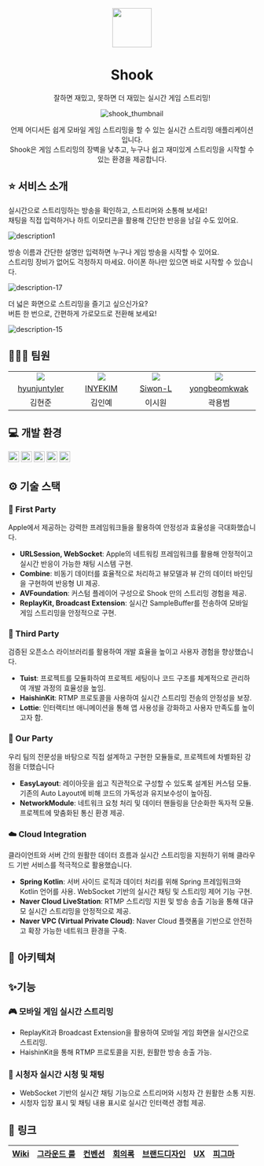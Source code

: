 <div align="center">
<img width = "80" src="https://github.com/user-attachments/assets/89e83a64-37f4-4848-aebc-f26f8031e645">

# Shook
잘하면 재밌고, 못하면 더 재밌는 실시간 게임 스트리밍!


![shook_thumbnail](https://github.com/user-attachments/assets/ae77a4c5-0f33-458c-b61b-6249d26a7a5d)

언제 어디서든 쉽게 모바일 게임 스트리밍을 할 수 있는 실시간 스트리밍 애플리케이션입니다.  
Shook은 게임 스트리밍의 장벽을 낮추고, 누구나 쉽고 재미있게 스트리밍을 시작할 수 있는 환경을 제공합니다.

</div>

## ⭐️ 서비스 소개

실시간으로 스트리밍하는 방송을 확인하고, 스트리머와 소통해 보세요! <br>
채팅을 직접 입력하거나 하트 이모티콘을 활용해 간단한 반응을 남길 수도 있어요.

![description1](https://github.com/user-attachments/assets/e3e624c4-6e8c-434e-b0b2-3a89047d6ace)

방송 이름과 간단한 설명만 입력하면 누구나 게임 방송을 시작할 수 있어요. <br>
스트리밍 장비가 없어도 걱정하지 마세요. 아이폰 하나만 있으면 바로 시작할 수 있습니다.

![description-17](https://github.com/user-attachments/assets/c223899d-a8d1-4a9d-a88e-255ab5cbfd15)

더 넓은 화면으로 스트리밍을 즐기고 싶으신가요? <br>
버튼 한 번으로, 간편하게 가로모드로 전환해 보세요!

![description-15](https://github.com/user-attachments/assets/b62a9406-56aa-43e8-b582-b59e51c33968)


## 🧑🏻‍💻 팀원

<table>
  <tr align=center>
    <td width="160px"><img src="https://avatars.githubusercontent.com/u/120548537?v=4"></td>
    <td width="160px"><img src="https://avatars.githubusercontent.com/u/131857557?v=4"></td>
    <td width="160px"><img src="https://avatars.githubusercontent.com/u/91936941?v=4"></td>
    <td width="160px"><img src="https://avatars.githubusercontent.com/u/48616183?v=4"></td>
  </tr>
  <tr align=center>
    <td width="160px"><a href="https://github.com/hyunjuntyler">hyunjuntyler</a></td>
    <td width="160px"><a href="https://github.com/INYEKIM">INYEKIM</a></td>
    <td width="160px"><a href="https://github.com/Siwon-L">Siwon-L</a></td>
    <td width="160px"><a href="https://github.com/yongbeomkwak">yongbeomkwak</a></td>
  </tr>
  <tr align=center>
    <td width="160px">김현준</td>
    <td width="160px">김인예</td>
    <td width="160px">이시원</td>
    <td width="160px">곽용범</td>
  </tr>
</table>

## 💻 개발 환경

<img height="22" src="https://img.shields.io/badge/iOS-16.0+-lightgray"> <img height="22" src="https://img.shields.io/badge/Xcode-16.1-skyblue"> <img height="22" src="https://img.shields.io/badge/Swift-5-orange"> <img height="22" src="https://img.shields.io/badge/Platform-iOS-lightgreen"> <img height="22" src="https://img.shields.io/badge/Tuist-4.12.1-blueviolet">

## ⚙️ 기술 스택

### 🍎 First Party
Apple에서 제공하는 강력한 프레임워크들을 활용하여 안정성과 효율성을 극대화했습니다.
- **URLSession, WebSocket**: Apple의 네트워킹 프레임워크를 활용해 안정적이고 실시간 반응이 가능한 채팅 시스템 구현.
- **Combine**: 비동기 데이터를 효율적으로 처리하고 뷰모델과 뷰 간의 데이터 바인딩을 구현하여 반응형 UI 제공.
- **AVFoundation**: 커스텀 플레이어 구성으로 Shook 만의 스트리밍 경험을 제공.
- **ReplayKit, Broadcast Extension**: 실시간 SampleBuffer를 전송하여 모바일 게임 스트리밍을 안정적으로 구현.

### 🍏 Third Party
검증된 오픈소스 라이브러리를 활용하여 개발 효율을 높이고 사용자 경험을 향상했습니다.
- **Tuist**: 프로젝트를 모듈화하여 프로젝트 세팅이나 코드 구조를 체계적으로 관리하여 개발 과정의 효율성을 높임.
- **HaishinKit**: RTMP 프로토콜을 사용하여 실시간 스트리밍 전송의 안정성을 보장.
- **Lottie**: 인터랙티브 애니메이션을 통해 앱 사용성을 강화하고 사용자 만족도를 높이고자 함.

### 🎈 Our Party
우리 팀의 전문성을 바탕으로 직접 설계하고 구현한 모듈들로, 프로젝트에 차별화된 강점을 더했습니다
- **EasyLayout**: 레이아웃을 쉽고 직관적으로 구성할 수 있도록 설계된 커스텀 모듈. 기존의 Auto Layout에 비해 코드의 가독성과 유지보수성이 높아짐.
- **NetworkModule**: 네트워크 요청 처리 및 데이터 핸들링을 단순화한 독자적 모듈. 프로젝트에 맞춤화된 통신 환경 제공.

### ☁️ Cloud Integration
클라이언트와 서버 간의 원활한 데이터 흐름과 실시간 스트리밍을 지원하기 위해 클라우드 기반 서비스를 적극적으로 활용했습니다.
- **Spring Kotlin**: 서버 사이드 로직과 데이터 처리를 위해 Spring 프레임워크와 Kotlin 언어를 사용. WebSocket 기반의 실시간 채팅 및 스트리밍 제어 기능 구현.
- **Naver Cloud LiveStation**: RTMP 스트리밍 지원 및 방송 송출 기능을 통해 대규모 실시간 스트리밍을 안정적으로 제공.
- **Naver VPC (Virtual Private Cloud)**: Naver Cloud 플랫폼을 기반으로 안전하고 확장 가능한 네트워크 환경을 구축.

## 🚧 아키텍쳐



## ✨기능

### 🎮 모바일 게임 실시간 스트리밍
- ReplayKit과 Broadcast Extension을 활용하여 모바일 게임 화면을 실시간으로 스트리밍.
- HaishinKit을 통해 RTMP 프로토콜을 지원, 원활한 방송 송출 가능.

### 💬 시청자 실시간 시청 및 채팅
- WebSocket 기반의 실시간 채팅 기능으로 스트리머와 시청자 간 원활한 소통 지원.
- 시청자 입장 표시 및 채팅 내용 표시로 실시간 인터랙션 경험 제공.

## 📝 링크

[Wiki](https://github.com/boostcampwm-2024/iOS08-Shook/wiki) | [그라운드 룰](https://github.com/boostcampwm-2024/iOS08-Shook/wiki/그라운드-룰) | [컨벤션](https://github.com/boostcampwm-2024/iOS08-Shook/wiki/깃-컨벤션) | [회의록](https://gorgeous-tibia-3b6.notion.site/ce054a9c415d4bfe84789b985e7884e9?v=73d0a6b91b8845b8b2fbf5b8f573d547&pvs=4) | [브랜드디자인](https://github.com/boostcampwm-2024/iOS08-Shook/wiki/BI) | [UX](https://github.com/boostcampwm-2024/iOS08-Shook/wiki/UX) | [피그마](https://www.figma.com/design/hkrLldcqJ3roPELQa2TSib/Shook?node-id=0-1&t=xLGZhOqOlpR9fV2s-1) |
| -- | -- | -- | -- | -- | -- | -- |
